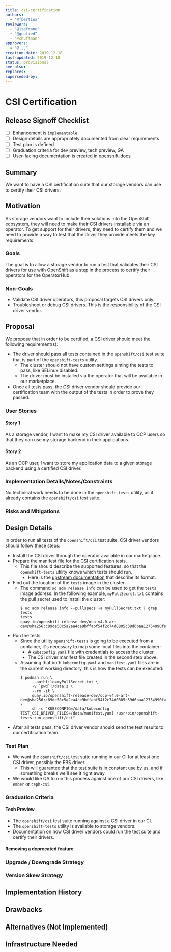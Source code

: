 ```yaml
---
title: csi-certification
authors:
  - "@fbertina"
reviewers:
  - "@jsafrane"
  - "@gnufied”
  - "@chuffman"
approvers:
  - "@..."
creation-date: 2019-12-18
last-updated: 2019-12-18
status: provisional
see-also:
replaces:
superseded-by:
---
```


# CSI Certification

## Release Signoff Checklist

- [ ] Enhancement is `implementable`
- [ ] Design details are appropriately documented from clear requirements
- [ ] Test plan is defined
- [ ] Graduation criteria for dev preview, tech preview, GA
- [ ] User-facing documentation is created in [openshift-docs](https://github.com/openshift/openshift-docs/)

## Summary

We want to have a CSI certification suite that our storage vendors can use to certify their CSI drivers.

## Motivation

As storage vendors want to include their solutions into the OpenShift ecosystem, they will need to make their CSI drivers installable via an operator. To get support for their drivers, they need to certify them and we need to provide a way to test that the driver they provide meets the key requirements.

### Goals

The goal is to allow a storage vendor to run a test that validates their CSI drivers for use with OpenShift as a step in the process to certify their operators for the OperatorHub.

### Non-Goals

* Validate CSI driver operators, this proposal targets CSI drivers only.
* Troubleshoot or debug CSI drivers. This is the responsibility of the CSI driver vendor.

## Proposal

We propose that in order to be certified, a CSI driver should meet the following requirement(s):

* The driver should pass all tests contained in the `openshift/csi` test suite that is part of the `openshift-tests` utility.
  * The cluster should not have custom settings aiming the tests to pass, like SELinux disabled.
  * The driver must be installed via the operator that will be available in our marketplace.
* Once all tests pass, the CSI driver vendor should provide our certification team with the output of the tests in order to prove they passed.

### User Stories

#### Story 1

As a storage vendor, I want to make my CSI driver available to OCP users so that they can use my storage backend in their applications.

#### Story 2

As an OCP user, I want to store my application data to a given storage backend using a certified CSI driver.

### Implementation Details/Notes/Constraints

No technical work needs to be done in the `openshift-tests` utility, as it already contains the `openshift/csi` test suite.

### Risks and Mitigations

## Design Details

In order to run all tests of the `openshift/csi` test suite, CSI driver vendors should follow these steps:

* Install the CSI driver through the operator available in our marketplace.
* Prepare the manifest file for the CSI certification tests.
  * This file should describe the supported features, so that the `openshift-tests` utility knows which tests should run.
    * Here is the [upstream documentation](https://github.com/kubernetes/kubernetes/blob/master/test/e2e/storage/external/README.md) that describe its format.
* Find out the location of the `tests` image in the cluster.
  * The command `oc adm release info` can be used to get the `tests` image address. In the following example, `myPullSecret.txt` contains the pull secret used to install the cluster:
	```console
	$ oc adm release info --pullspecs -a myPullSecret.txt | grep tests
	tests                                         quay.io/openshift-release-dev/ocp-v4.0-art-dev@sha256:c89de58c5a2ea4ce9bffabf54f2c74d0805c39d6baa12754990fa3a2f1203856
	```
* Run the tests.
  * Since the utility `openshift-tests` is going to be executed from a container, it's necessary to map some local files into the container:
    * A `kubeconfig.yaml` file with credentials to access the cluster.
    * The CSI driver manifest file created in the second step above.
  * Assuming that both `kubeconfig.yaml` and `manifest.yaml` files are in the current working directory, this is how the tests can be executed:
	```console
	$ podman run \
         --authfile=myPullSecret.txt \
	     -v `pwd`:/data:z \
		 --rm -it \
		 quay.io/openshift-release-dev/ocp-v4.0-art-dev@sha256:c89de58c5a2ea4ce9bffabf54f2c74d0805c39d6baa12754990fa3a2f1203856 \
		 sh -c "KUBECONFIG=/data/kubeconfig TEST_CSI_DRIVER_FILES=/data/manifest.yaml /usr/bin/openshift-tests run openshift/csi"
	```
* After all tests pass, the CSI driver vendor should send the test results to our certification team.

### Test Plan

* We want the `openshift/csi` test suite running in our CI for at least one CSI driver, possibly the EBS driver.
  * This will guarantee that the test suite is in constant use by us, and if something breaks we'll see it right away.
* We would like QA to run this process against one of our CSI drivers, like `ember` or `ceph-csi`.

### Graduation Criteria

#### Tech Preview

* The `openshift/csi` test suite running against a CSI driver in our CI.
* The `openshift-tests` utility is available to storage vendors.
* Documentation on how CSI driver vendors could run the test suite and certify their drivers.

#### Removing a deprecated feature

### Upgrade / Downgrade Strategy

### Version Skew Strategy

## Implementation History

## Drawbacks

## Alternatives (Not Implemented)

## Infrastructure Needed
